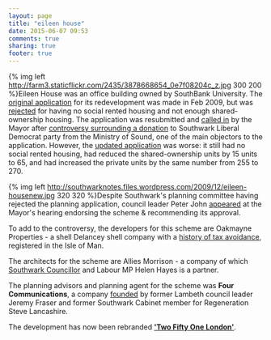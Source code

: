 ```yaml
---
layout: page
title: "eileen house"
date: 2015-06-07 09:53
comments: true
sharing: true
footer: true
---
```

{% img left http://farm3.staticflickr.com/2435/3878668654_0e7f08204c_z.jpg 300 200 %}Eileen House was an office building owned by SouthBank University. The [original application](http://planningonline.southwark.gov.uk/DocsOnline/Documents/73440_1.pdf) for its redevelopment was made in Feb 2009, but was [rejected](http://www.london-se1.co.uk/news/view/5587) for having no social rented housing and not enough shared-ownership housing. The application was resubmitted and [called in](http://www.bbc.co.uk/news/uk-england-london-16004623) by the Mayor after [controversy surrounding a donation](http://www.bbc.co.uk/news/uk-england-london-15598532) to Southwark Liberal Democrat party from the Ministry of Sound, one of the main objectors to the application. However, the [updated application](http://planningonline.southwark.gov.uk/AcolNetCGI.exe?ACTION=UNWRAP&RIPNAME=Root.PgeResultDetail&TheSystemkey=9531326) was worse: it still had no social rented housing, had reduced the shared-ownership units by 15 units to 65, and had increased the private units by the same number from 255 to 270. 


{% img left http://southwarknotes.files.wordpress.com/2009/12/eileen-housenew.jpg 320 320 %}Despite Southwark's planning committee having rejected the planning application, council leader Peter John [appeared](http://www.london-se1.co.uk/news/view/7214) at the Mayor's hearing endorsing the scheme & recommending its approval.  

To add to the controversy, the developers for this scheme are Oakmayne Properties - a shell Delancey shell company with a [history of tax avoidance](http://www.theguardian.com/uk/2012/dec/16/london-property-tax-avoidance-offshore), registered in the Isle of Man.

The architects for the scheme are Allies Morrison - a company of which [Southwark Councillor](http://moderngov.southwark.gov.uk/mgUserInfo.aspx?UID=906) and Labour MP Helen Hayes is a partner. 

The planning advisors and planning agent for the scheme was __Four Communications__, a company [founded](http://betterelephant.org/blog/2014/10/19/gamekeepers-turned-poachers/) by former Lambeth council leader Jeremy Fraser and former Southwark Cabinet member for Regeneration Steve Lancashire.

The development has now been rebranded [__'Two Fifty One London'__](http://www.twofiftyonelondon.com/home/).
